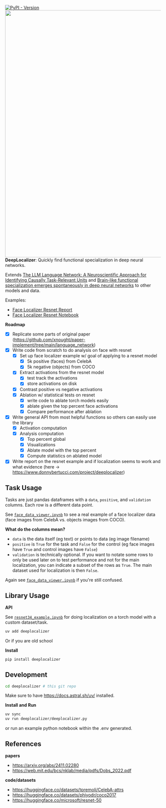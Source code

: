 
[![PyPI - Version](https://img.shields.io/pypi/v/deeplocalizer.svg)](https://pypi.org/project/deeplocalizer)
<img src="https://github.com/user-attachments/assets/b00dc021-8e31-44be-9a69-ba33ed8054c6" width="800px">
**DeepLocalizer**: Quickly find functional specialization in deep neural networks. 

Extends [The LLM Language Network: A Neuroscientific Approach for Identifying Causally Task-Relevant Units](https://arxiv.org/abs/2411.02280) and [Brain-like functional specialization emerges spontaneously in deep neural networks](https://web.mit.edu/bcs/nklab/media/pdfs/Dobs_2022.pdf) to other models and data.

Examples:

- [Face Localizer Resnet Report](https://www.donnybertucci.com/project/deeplocalizer)
- [Face Localizer Resnet Notebook](./resnet34_example.ipynb)

**Roadmap**

- [x] Replicate some parts of original paper (https://github.com/xnought/paper-implement/tree/main/language_network)
- [x] Write code from scratch to do analysis on face with resnet
	- [x] Set up face localizer example w/ goal of applying to a resnet model
		- [x] 5k positive (faces) from CelebA
		- [x] 5k negative (objects) from COCO
	- [x] Extract activations from the resnet model
		- [x] test track the activations
		- [x] store activations on disk
	- [x] Contrast positive vs negative activations
	- [x] Ablation w/ statistical tests on resnet
		- [x] write code to ablate torch models easily 
		- [x] ablate given the top percent face activations
		- [x] Compare performance after ablation
- [x] Write general API from most helpful functions so others can easily use the library 
	- [x] Activation computation
	- [x] Analysis computation
		- [x] Top percent global
		- [x] Visualizations
		- [x] Ablate model with the top percent
		- [x] Compute statistics on ablated model
- [x] Write report on the resnet example and if localization seems to work and what evidence (here -> https://www.donnybertucci.com/project/deeplocalizer)

## Task Usage


Tasks are just pandas dataframes with a `data`, `positive`, and `validation` columns. Each row is a different data point.

See [`face_data_viewer.ipynb`](./face_data_viewer.ipynb) to see a real example of a face localizer data (face images from CelebA vs. objects images from COCO).


**What do the columns mean?**

- `data` is the data itself (eg text) or points to data (eg image filename)
- `positive` is `True` for the task and `False` for the control (eg face images have `True` and control images have `False`)
- `validation` is technically optional. If you want to notate some rows to only be used later on to test performance and not for the main localization, you can indicate a subset of the rows as `True`. The main dataset used for localization is then `False`.

Again see [`face_data_viewer.ipynb`](./face_data_viewer.ipynb) if you're still confused.

## Library Usage

**API**

See [`resnet34_example.ipynb`](./resnet34_example.ipynb) for doing localization on a torch model with a custom dataset/task. 


```bash
uv add deeplocalizer
```

Or if you are old school

**Install**
```bash
pip install deeplocalizer
```

## Development

```bash
cd deeplocalizer # this git repo
```

Make sure to have https://docs.astral.sh/uv/ installed.

**Install and Run**

```bash
uv sync
uv run deeplocalizer/deeplocalizer.py
```

or run an example python notebook within the .env generated.

## References

**papers**
- https://arxiv.org/abs/2411.02280
- https://web.mit.edu/bcs/nklab/media/pdfs/Dobs_2022.pdf

**code/datasets**
- https://huggingface.co/datasets/tpremoli/CelebA-attrs
- https://huggingface.co/datasets/phiyodr/coco2017
- https://huggingface.co/microsoft/resnet-50
